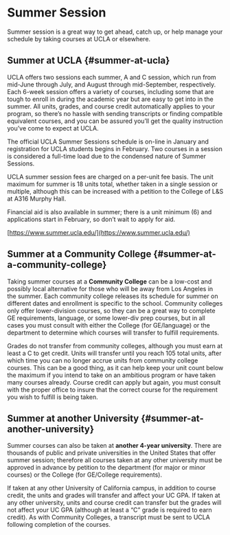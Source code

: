 # Summer Session

Summer session is a great way to get ahead, catch up, or help manage your schedule by taking courses at UCLA or elsewhere.

## Summer at UCLA {#summer-at-ucla}

UCLA offers two sessions each summer, A and C session, which run from mid-June through July, and August through mid-September, respectively. Each 6-week session offers a variety of courses, including some that are tough to enroll in during the academic year but are easy to get into in the summer. All units, grades, and course credit automatically applies to your program, so there’s no hassle with sending transcripts or finding compatible equivalent courses, and you can be assured you’ll get the quality instruction you’ve come to expect at UCLA.

The official UCLA Summer Sessions schedule is on-line in January and registration for UCLA students begins in February. Two courses in a session is considered a full-time load due to the condensed nature of Summer Sessions.

UCLA summer session fees are charged on a per-unit fee basis. The unit maximum for summer is 18 units total, whether taken in a single session or multiple, although this can be increased with a petition to the College of L&S at A316 Murphy Hall.

Financial aid is also available in summer; there is a unit minimum \(6\) and applications start in February, so don’t wait to apply for aid.

[https://www.summer.ucla.edu/](https://www.summer.ucla.edu/)

## Summer at a Community College {#summer-at-a-community-college}

Taking summer courses at a **Community College** can be a low-cost and possibly local alternative for those who will be away from Los Angeles in the summer. Each community college releases its schedule for summer on different dates and enrollment is specific to the school. Community colleges only offer lower-division courses, so they can be a great way to complete GE requirements, language, or some lower-div prep courses, but in all cases you must consult with either the College \(for GE/language\) or the department to determine which courses will transfer to fulfill requirements.

Grades do not transfer from community colleges, although you must earn at least a C to get credit. Units will transfer until you reach 105 total units, after which time you can no longer accrue units from community college courses. This can be a good thing, as it can help keep your unit count below the maximum if you intend to take on an ambitious program or have taken many courses already. Course credit can apply but again, you must consult with the proper office to insure that the correct course for the requirement you wish to fulfill is being taken.

## Summer at another University {#summer-at-another-university}

Summer courses can also be taken at **another 4-year university**. There are thousands of public and private universities in the United States that offer summer session; therefore all courses taken at any other university must be approved in advance by petition to the department \(for major or minor courses\) or the College \(for GE/College requirements\).

If taken at any other University of California campus, in addition to course credit, the units and grades will transfer and affect your UC GPA. If taken at any other university, units and course credit can transfer but the grades will not affect your UC GPA \(although at least a “C” grade is required to earn credit\). As with Community Colleges, a transcript must be sent to UCLA following completion of the courses.

